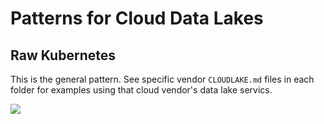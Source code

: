 # Patterns for Cloud Data Lakes
## Raw Kubernetes

This is the general pattern.  See specific vendor `CLOUDLAKE.md` files in each folder for examples using that cloud vendor's data lake servics.

<img src="https://github.com/lynnlangit/learning-cloud/blob/38919ae405d672286aec0a33ebe01e1b42c3d096/images/data-lakes/cloud-k8.png">

